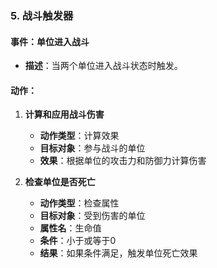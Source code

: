 ### 5. 战斗触发器

#### 事件：单位进入战斗

- **描述**：当两个单位进入战斗状态时触发。

#### 动作：

1. **计算和应用战斗伤害**
    
    - **动作类型**：计算效果
    - **目标对象**：参与战斗的单位
    - **效果**：根据单位的攻击力和防御力计算伤害
2. **检查单位是否死亡**
    
    - **动作类型**：检查属性
    - **目标对象**：受到伤害的单位
    - **属性名**：生命值
    - **条件**：小于或等于0
    - **结果**：如果条件满足，触发单位死亡效果